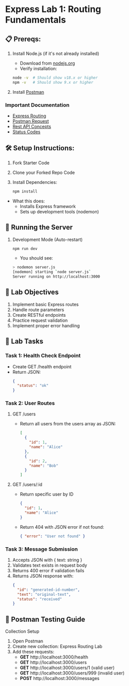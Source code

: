 # Express Lab 1: Routing Fundamentals

## 📋 Prereqs:

1. Install Node.js (if it's not already installed)

   - Download from [nodejs.org](nodejs.org)
   - Verify installation:

   ```bash
   node -v  # Should show v18.x or higher
   npm -v   # Should show 9.x or higher
   ```

2. Install [Postman](postman.com/downloads)

### Important Documentation

- [Express Routing](https://expressjs.com/en/guide/routing.html)
- [Postman Request](https://learning.postman.com/docs/sending-requests/create-requests/request-basics/)
- [Rest API Concepts](https://www.restapitutorial.com/introduction/httpmethods)
- [Status Codes](https://developer.mozilla.org/en-US/docs/Web/HTTP/Reference/Status)

## 🛠️ Setup Instructions:

1. Fork Starter Code
2. Clone your Forked Repo Code
3. Install Dependencies:

   ```bash
   npm install
   ```

- What this does:
  - Installs Express framework
  - Sets up development tools (nodemon)

## 🚀 Running the Server

1. Development Mode (Auto-restart)

   ```bash
   npm run dev
   ```

   - You should see:

   ```bash
   > nodemon server.js
   [nodemon] starting `node server.js`
   Server running on http://localhost:3000
   ```

## 🎯 Lab Objectives

1. Implement basic Express routes
2. Handle route parameters
3. Create RESTful endpoints
4. Practice request validation
5. Implement proper error handling

## 📝 Lab Tasks

### Task 1: Health Check Endpoint

- Create GET /health endpoint
- Return JSON:
  ```json
  {
    "status": "ok"
  }
  ```

### Task 2: User Routes

1. GET /users
   - Return all users from the users array as JSON:
     ```json
     [
       {
         "id": 1,
         "name": "Alice"
       },
       {
         "id": 2,
         "name": "Bob"
       }
     ]
     ```
2. GET /users/:id

   - Return specific user by ID
     ```json
     {
       "id": 1,
       "name": "Alice"
     }
     ```
   - Return 404 with JSON error if not found:
     ```json
     { "error": "User not found" }
     ```

### Task 3: Message Submission

1. Accepts JSON with { text: string }
2. Validates text exists in request body
3. Returns 400 error if validation fails
4. Returns JSON response with:
   ```json
   {
     "id": "generated-id-number",
     "text": "original-text",
     "status": "received"
   }
   ```

## 🧪 Postman Testing Guide

Collection Setup

1. Open Postman
2. Create new collection: Express Routing Lab
3. Add these requests:
   - **GET** http://localhost:3000/health
   - **GET** http://localhost:3000/users
   - **GET** http://localhost:3000/users/1 (valid user)
   - **GET** http://localhost:3000/users/999 (invalid user)
   - **POST** http://localhost:3000/messages
